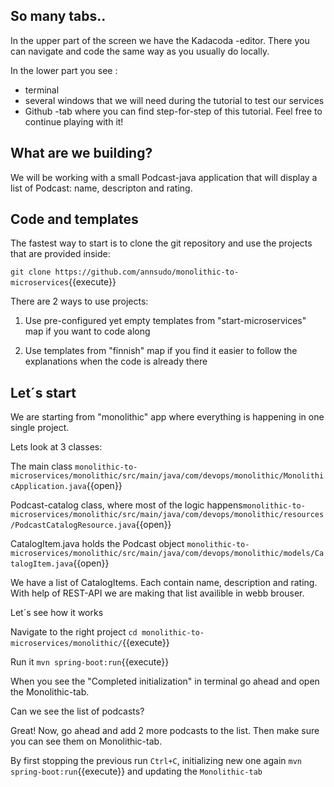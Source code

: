 
## So many tabs..

In the upper part of the screen we have the Kadacoda -editor. There you can navigate and code the same way as you usually do locally.

In the lower part you see : 
* terminal
* several windows that we will need during the tutorial to test our services
* Github -tab where you can find step-for-step of this tutorial. Feel free to continue playing with it!

## What are we building? 

We will be working with a small Podcast-java application that will display a list of Podcast: name, descripton and rating.

## Code and templates

The fastest way to start is to clone the git repository and use the projects that are provided inside:

`git clone https://github.com/annsudo/monolithic-to-microservices`{{execute}}

There are 2 ways to use projects:

1) Use pre-configured yet empty templates from "start-microservices" map if you want to code along

2) Use templates from "finnish" map if you find it easier to follow the explanations when the code is already there


## Let´s start

We are starting from "monolithic" app where everything is happening in one single project.

Lets look at 3 classes:

The main class `monolithic-to-microservices/monolithic/src/main/java/com/devops/monolithic/MonolithicApplication.java`{{open}}

Podcast-catalog class, where most of the logic happens`monolithic-to-microservices/monolithic/src/main/java/com/devops/monolithic/resources/PodcastCatalogResource.java`{{open}}

CatalogItem.java  holds the Podcast object  `monolithic-to-microservices/monolithic/src/main/java/com/devops/monolithic/models/CatalogItem.java`{{open}}

We have a list of CatalogItems. Each contain name, description and rating. With help of REST-API we are making that list availible in webb brouser. 

Let´s see how it works

Navigate to the right project `cd monolithic-to-microservices/monolithic/`{{execute}}

Run it `mvn spring-boot:run`{{execute}}

When you see the "Completed initialization" in terminal go ahead and open the Monolithic-tab.

Can we see the list of podcasts?

Great! Now, go ahead and add 2 more podcasts to the list. Then make sure you can see them on Monolithic-tab.

By first stopping the previous run `Ctrl+C`, initializing new one again `mvn spring-boot:run`{{execute}}
and updating the `Monolithic-tab`
